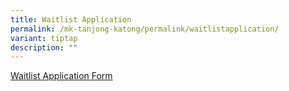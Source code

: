 ```yaml
---
title: Waitlist Application
permalink: /mk-tanjong-katong/permalink/waitlistapplication/
variant: tiptap
description: ""
---
```

<p><a href="https://form.gov.sg/682bd465d20c491e12470500" rel="noopener noreferrer nofollow" target="_blank">Waitlist Application Form</a>
</p>